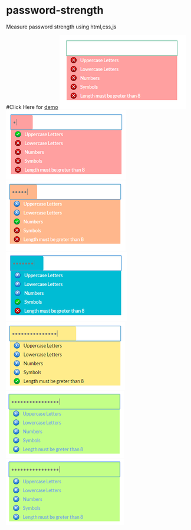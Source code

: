 # password-strength
Measure password strength using html,css,js

#Click Here for [demo](https://rawgit.com/razzul/password-strength/master/)
![alt tag](https://raw.githubusercontent.com/razzul/password-strength/master/pix/password-strength-1.png)
![alt tag](https://raw.githubusercontent.com/razzul/password-strength/master/pix/password-strength-2.png)
![alt tag](https://raw.githubusercontent.com/razzul/password-strength/master/pix/password-strength-3.png)
![alt tag](https://raw.githubusercontent.com/razzul/password-strength/master/pix/password-strength-4.png)
![alt tag](https://raw.githubusercontent.com/razzul/password-strength/master/pix/password-strength-5.png)
![alt tag](https://raw.githubusercontent.com/razzul/password-strength/master/pix/password-strength-6.png)
![alt tag](https://raw.githubusercontent.com/razzul/password-strength/master/pix/password-strength-7.png)
